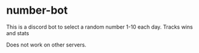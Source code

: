 # number-bot
This is a discord bot to select a random number 1-10 each day.
Tracks wins and stats

Does not work on other servers.